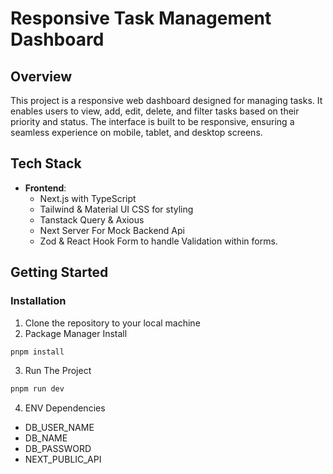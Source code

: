 # Responsive Task Management Dashboard

## Overview
This project is a responsive web dashboard designed for managing tasks. It enables users to view, add, edit, delete, and filter tasks based on their priority and status. The interface is built to be responsive, ensuring a seamless experience on mobile, tablet, and desktop screens.

## Tech Stack
- **Frontend**: 
  - Next.js with TypeScript
  - Tailwind & Material UI CSS for styling
  - Tanstack Query & Axious 
  - Next Server For Mock Backend Api
  - Zod & React Hook Form to handle Validation within forms.
  
## Getting Started 

### Installation

1. Clone the repository to your local machine 
2. Package Manager Install 
 ```bash 
 pnpm install 
```
3. Run The Project 
 ```bash 
 pnpm run dev  
```
4. ENV Dependencies 

- DB_USER_NAME 
- DB_NAME
- DB_PASSWORD
- NEXT_PUBLIC_API